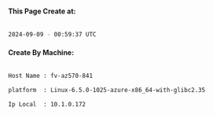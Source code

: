 
   
#### This Page Create at:

```bash

2024-09-09 - 00:59:37 UTC

```

#### Create By Machine:

```bash

Host Name : fv-az570-841

platform  : Linux-6.5.0-1025-azure-x86_64-with-glibc2.35

Ip Local  : 10.1.0.172

```

